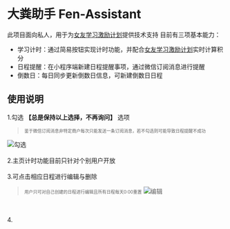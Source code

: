 # 大粪助手 Fen-Assistant

此项目面向私人，用于为[女友学习激励计划](https://docs.qq.com/doc/DSk91YUlLT2Vmc1pi)提供技术支持
目前有三项基本能力：

- 学习计时：通过简易按钮实现计时功能，并配合[女友学习激励计划](https://docs.qq.com/doc/DSk91YUlLT2Vmc1pi)实时计算积分
- 日程提醒：在小程序端新建日程提醒事项，通过微信订阅消息进行提醒
- 倒数日：每日同步更新倒数日信息，可新建倒数日日程

## 使用说明

1.勾选 **【总是保持以上选择，不再询问】** 选项
<br/>
><font  size=1>鉴于微信订阅消息非特定商户每次只能发送一条订阅消息，若不勾选则可能导致日程提醒不成功</font>

  ![勾选](https://cloud1-1gbei9qk7777fe06-1309430445.tcloudbaseapp.com/image/QQ%E6%88%AA%E5%9B%BE20220315173235.png?sign=3c4e8fa093a269b6314bf56945b8377e&t=1647336893)
<br/>
<br/>
2.主页计时功能目前只针对个别用户开放
<br/>
<br/>
3.可点击相应日程进行编辑与删除
<br/>
><font  size=1>用户只可对自己创建的日程进行编辑且所有日程每天0:00重置</font>
![编辑](https://cloud1-1gbei9qk7777fe06-1309430445.tcloudbaseapp.com/image/%E5%97%B7%E5%97%B7.png?sign=46f71ae115df40e78a060c8a3ad30298&t=1647353508)
<br/>
<br/>
4.
